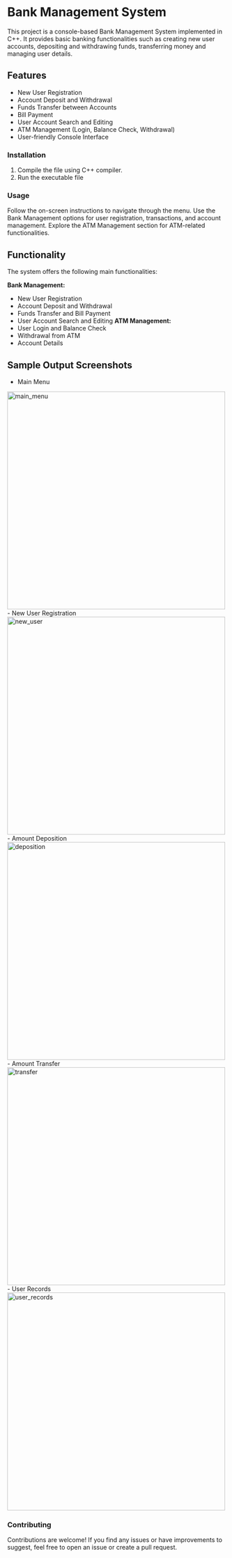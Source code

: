 # Bank Management System

This project is a console-based Bank Management System implemented in C++. It provides basic banking functionalities such as creating new user accounts, depositing and withdrawing funds, transferring money and managing user details.

## Features

- New User Registration
- Account Deposit and Withdrawal
- Funds Transfer between Accounts
- Bill Payment
- User Account Search and Editing
- ATM Management (Login, Balance Check, Withdrawal)
- User-friendly Console Interface

### Installation

1. Compile the file using C++ compiler.
2. Run the executable file
### Usage 
Follow the on-screen instructions to navigate through the menu.
Use the Bank Management options for user registration, transactions, and account management.
Explore the ATM Management section for ATM-related functionalities.

## Functionality 
The system offers the following main functionalities:

**Bank Management:**

- New User Registration
- Account Deposit and Withdrawal
- Funds Transfer and Bill Payment
- User Account Search and Editing
**ATM Management:**
- User Login and Balance Check
- Withdrawal from ATM
- Account Details

## Sample Output Screenshots 
- Main Menu
<img src="https://github.com/harii-2307/Bank_Management_System/assets/109644553/d5723836-72a7-4d11-afe1-479205753343" alt="main_menu" width="500"/>
- New User Registration
<img src="https://github.com/harii-2307/Bank_Management_System/assets/109644553/0f22094a-3c95-4fda-94c5-ce14a0d5bf2f" alt="new_user" width="500"/> 
- Amount Deposition
<img src="https://github.com/harii-2307/Bank_Management_System/assets/109644553/bc88c125-2d53-41e8-a86f-71916899dce4" alt="deposition" width="500"/>
- Amount Transfer
<img src="https://github.com/harii-2307/Bank_Management_System/assets/109644553/47a3fb3c-21a9-4304-9ae6-2112e4febaf4" alt="transfer" width="500"/>
- User Records
<img src="https://github.com/harii-2307/Bank_Management_System/assets/109644553/d0dcd6b0-da3a-49eb-ba7e-3d6d960dbffc" alt="user_records" width="500"/>

### Contributing 
Contributions are welcome! If you find any issues or have improvements to suggest, feel free to open an issue or create a pull request.



